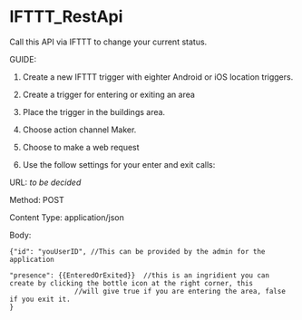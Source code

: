 # IFTTT_RestApi

Call this API via IFTTT to change your current status.

GUIDE:

1. Create a new IFTTT trigger with eighter Android or iOS location triggers.

2. Create a trigger for entering or exiting an area

3. Place the trigger in the buildings area.

4. Choose action channel Maker.

5. Choose to make a web request

6. Use the follow settings for your enter and exit calls:

URL: *to be decided*

Method: POST

Content Type: application/json


Body:

	{"id": "youUserID", //This can be provided by the admin for the application
	
	"presence": {{EnteredOrExited}}  //this is an ingridient you can create by clicking the bottle icon at the right corner, this 					 
					//will give true if you are entering the area, false if you exit it.
	}
